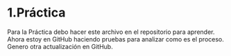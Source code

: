 # 1.Práctica
Para la Práctica debo hacer este archivo en el repositorio para aprender.
Ahora estoy en GitHub haciendo pruebas para analizar como es el proceso.
Genero otra actualización en GitHub.

